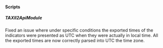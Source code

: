#### Scripts

##### TAXII2ApiModule
Fixed an issue where under specific conditions the exported times of the indicators were presented as UTC when they were actually in local time. All the exported times are now correctly parsed into UTC the time zone.
